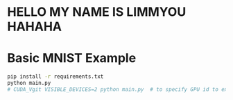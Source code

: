 # HELLO MY NAME IS LIMMYOU HAHAHA


# Basic MNIST Example

```bash
pip install -r requirements.txt
python main.py
# CUDA_Vgit VISIBLE_DEVICES=2 python main.py  # to specify GPU id to ex. 2
```
